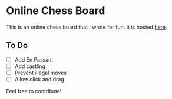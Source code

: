 # Online Chess Board
This is an online chess board that I wrote for fun. It is hosted [here](http://chess.karthikgopalan.com).

## To Do
- [ ] Add En Passant
- [ ] Add castling
- [ ] Prevent illegal moves
- [ ] Allow click and drag

Feel free to contribute!
